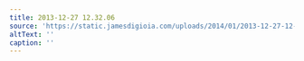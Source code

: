 ```yaml
---
title: 2013-12-27 12.32.06
source: 'https://static.jamesdigioia.com/uploads/2014/01/2013-12-27-12-32-06-scaled.jpg'
altText: ''
caption: ''
---
```


